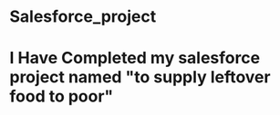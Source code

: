 # Salesforce_project
# I Have Completed my salesforce project named "to supply leftover food to poor"
